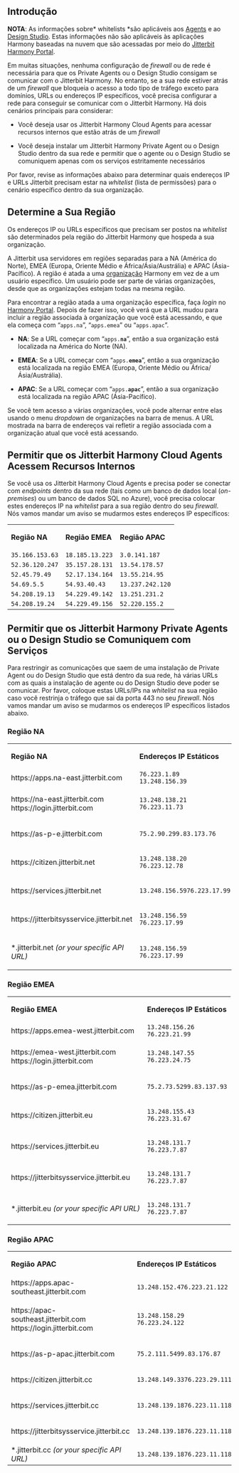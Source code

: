 [//]: # (Informações Sobre *Whitelists*)
[//]: # (This is a translation of Version 39, published on August 31, 2021.)

## Introdução

<div
class="confluence-information-macro confluence-information-macro-information conf-macro output-block"
hasbody="true" macro-name="info">

<span
class="aui-icon aui-icon-small aui-iconfont-info confluence-information-macro-icon">
</span>

<div class="confluence-information-macro-body">

**NOTA**: As informações sobre* whitelists *são aplicáveis aos
[Agents](https://success.jitterbit.com/display/DOC/Agent?showLanguage=pt_BR) e ao [Design Studio](https://success.jitterbit.com/display/DOC/Design+Studio?showLanguage=pt_BR). Estas informações não são
aplicáveis às aplicações Harmony baseadas na nuvem que são acessadas por
meio do [Jitterbit Harmony Portal](https://success.jitterbit.com/display/DOC/Jitterbit+Harmony+Portal?showLanguage=pt_BR).

</div>

</div>

Em muitas situações, nenhuma configuração de *firewall* ou de rede é
necessária para que os Private Agents ou o Design Studio consigam se
comunicar com o Jitterbit Harmony. No entanto, se a sua rede estiver
atrás de um *firewall* que bloqueia o acesso a todo tipo de tráfego
exceto para domínios, URLs ou endereços IP específicos, você precisa
configurar a rede para conseguir se comunicar com o Jitterbit Harmony.
Há dois cenários principais para considerar:

-   Você deseja usar os Jitterbit Harmony Cloud Agents para acessar
    recursos internos que estão atrás de um *firewall*

-   Você deseja instalar um Jitterbit Harmony Private Agent ou o Design
    Studio dentro da sua rede e permitir que o agente ou o Design
    Studio se comuniquem apenas com os serviços estritamente
    necessários

Por favor, revise as informações abaixo para determinar quais endereços
IP e URLs Jitterbit precisam estar na *whitelist* (lista de permissões)
para o cenário específico dentro da sua organização.


## Determine a Sua Região

Os endereços IP ou URLs específicos que precisam ser postos na
*whitelist* são determinados pela região do Jitterbit Harmony que
hospeda a sua organização.

A Jitterbit usa servidores em regiões separadas para a NA (América do
Norte), EMEA (Europa, Oriente Médio e África/Ásia/Austrália) e APAC
(Ásia-Pacífico). A região é atada a uma [organização](https://success.jitterbit.com/display/DOC/Organizations?showLanguage=pt_BR) Harmony em
vez de a um usuário específico. Um usuário pode ser parte de várias
organizações, desde que as organizações estejam todas na mesma região.

Para encontrar a região atada a uma organização específica, faça *login*
no <a href="https://login.jitterbit.com/" class="external-link"
rel="nofollow">Harmony Portal</a>. Depois de fazer isso, você verá que a URL
mudou para incluir a região associada à organização que você está
acessando, e que ela começa com “`apps.na`”, “`apps.emea`” ou “`apps.apac`”.

-   **NA**: Se a URL começar com “`apps.`**`na`**”, então a sua organização
    está localizada na América do Norte (NA).

-   **EMEA**: Se a URL começar com “`apps.`**`emea`**”, então a sua
    organização está localizada na região EMEA (Europa, Oriente Médio
    ou África/Ásia/Austrália).

-   **APAC**: Se a URL começar com “`apps.`**`apac`**”, então a sua
    organização está localizada na região APAC (Ásia-Pacífico).

Se você tem acesso a várias organizações, você pode alternar entre elas
usando o menu *dropdown* de organizações na barra de menus. A URL
mostrada na barra de endereços vai refletir a região associada com a
organização atual que você está acessando.


## Permitir que os Jitterbit Harmony Cloud Agents Acessem Recursos Internos

Se você usa os Jitterbit Harmony Cloud Agents e precisa poder se
conectar com *endpoints* dentro da sua rede (tais como um banco de dados
local (*on-premises*) ou um banco de dados SQL no Azure), você precisa
colocar estes endereços IP na *whitelist* para a sua região dentro do
seu *firewall*. Nós vamos mandar um aviso se mudarmos estes endereços IP
específicos:

<div class="table-wrap">

<table class="wrapped confluenceTable">
<tbody>
<tr class="odd">
<td class="highlight-grey confluenceTd"
data-highlight-colour="grey"><p><strong>Região NA</strong></p></td>
<td class="highlight-grey confluenceTd"
data-highlight-colour="grey"><p><strong>Região EMEA</strong></p></td>
<td class="highlight-grey confluenceTd"
data-highlight-colour="grey"><p><strong>Região APAC</strong></p></td>
</tr>
<tr>
<td class="confluenceTd"><code>35.166.153.63</code><br />
<td class="confluenceTd"><code>18.185.13.223</code><br />
<td class="confluenceTd"><code>3.0.141.187</code><br />
</tr>
<tr>
<td class="confluenceTd"><code>52.36.120.247</code><br />
<td class="confluenceTd"><code>35.157.28.131</code><br />
<td class="confluenceTd"><code>13.54.178.57</code><br />
</tr>
<tr>
<td class="confluenceTd"><code>52.45.79.49</code><br />
<td class="confluenceTd"><code>52.17.134.164</code><br />
<td class="confluenceTd"><code>13.55.214.95</code><br />
</tr>
<tr>
<td class="confluenceTd"><code>54.69.5.5</code><br />
<td class="confluenceTd"><code>54.93.40.43</code><br />
<td class="confluenceTd"><code>13.237.242.120</code><br />
</tr>
<tr>
<td class="confluenceTd"><code>54.208.19.13</code><br />
<td class="confluenceTd"><code>54.229.49.142</code><br />
<td class="confluenceTd"><code>13.251.231.2</code><br />
</tr>
<tr>
<td class="confluenceTd"><code>54.208.19.24</code><br />
<td class="confluenceTd"><code>54.229.49.156</code><br />
<td class="confluenceTd"><code>52.220.155.2</code><br />
</tr>
</tbody>
</table>

</div>


## <span id="WhitelistInformation-static-ips" class="confluence-anchor-link conf-macro output-inline" hasbody="false" macro-name="anchor"> </span>Permitir que os Jitterbit Harmony Private Agents ou o Design Studio se Comuniquem com Serviços

Para restringir as comunicações que saem de uma instalação de Private
Agent ou do Design Studio que está dentro da sua rede, há várias URLs
com as quais a instalação de agente ou do Design Studio deve poder se
comunicar. Por favor, coloque estas URLs/IPs na *whitelist* na sua
região caso você restrinja o tráfego que sai da porta 443 no seu
*firewall*. Nós vamos mandar um aviso se mudarmos os endereços IP
específicos listados abaixo.

### Região NA

<div class="table-wrap">

<table class="wrapped confluenceTable">
<tbody>
<tr class="odd">
<td class="highlight-grey confluenceTd"
data-highlight-colour="grey"><p><strong>Região NA</strong></p></td>
<td class="highlight-grey confluenceTd"
data-highlight-colour="grey"><p><strong>Endereços IP Estáticos</strong></p></td>
</tr>
<tr class="even">
<td class="confluenceTd"><span class="nolink"><span
class="nolink">https://apps.na-east.jitterbit.com</span></span></td>
<td class="confluenceTd"><code>76.223.1.89</code><br />
<code>13.248.156.39</code></td>
</tr>
<tr class="odd">
<td class="confluenceTd"><p><span
class="nolink">https://na-east.jitterbit.com<br />
<span class="nolink">https://login.jitterbit.com</span><br />
</span></p></td>
<td class="confluenceTd"><p><code>13.248.138.21</code><br />
<code>76.223.11.73</code></p></td>
</tr>
<tr class="even">
<td class="confluenceTd"><p><span
class="nolink">https://as-p-e.jitterbit.com</span></p></td>
<td
class="confluenceTd"><p><code>75.2.90.2</code><code>99.83.173.76</code></p></td>
</tr>
<tr class="odd">
<td class="confluenceTd"><p><span
class="nolink">https://citizen.jitterbit.net</span></p></td>
<td class="confluenceTd"><p><code>13.248.138.20</code><br />
<code>76.223.12.78</code></p></td>
</tr>
<tr class="even">
<td class="confluenceTd"><p><span
class="nolink">https://services.jitterbit.net</span></p></td>
<td
class="confluenceTd"><p><code>13.248.156.5976.223.17.99</code></p></td>
</tr>
<tr class="odd">
<td class="confluenceTd"><p><span
class="nolink">https://jitterbitsysservice.jitterbit.net</span></p></td>
<td class="confluenceTd"><p><code>13.248.156.59</code><br />
<code>76.223.17.99</code></p></td>
</tr>
<tr class="even">
<td class="confluenceTd"><p>*.jitterbit.net <em>(or your specific API
URL)</em></p></td>
<td class="confluenceTd"><p><code>13.248.156.59</code><br />
<code>76.223.17.99</code></p></td>
</tr>
</tbody>
</table>

</div>

### Região EMEA

<div class="table-wrap">

<table class="wrapped confluenceTable">
<tbody>
<tr class="odd">
<td class="highlight-grey confluenceTd"
data-highlight-colour="grey"><p><strong>Região EMEA</strong></p></td>
<td class="highlight-grey confluenceTd"
data-highlight-colour="grey"><p><strong>Endereços IP Estáticos</strong></p></td>
</tr>
<tr class="even">
<td class="confluenceTd"><span
class="nolink">https://apps.emea-west.jitterbit.com</span></td>
<td class="confluenceTd"><code>13.248.156.26</code><br />
<code>76.223.21.99</code></td>
</tr>
<tr class="odd">
<td class="confluenceTd"><p><span
class="nolink">https://emea-west.jitterbit.com<br />
<span class="nolink">https://login.jitterbit.com</span><br />
</span></p></td>
<td class="confluenceTd"><p><code>13.248.147.55</code><br />
<code>76.223.24.75</code></p></td>
</tr>
<tr class="even">
<td class="confluenceTd"><p><span
class="nolink">https://as-p-emea.jitterbit.com</span></p></td>
<td class="confluenceTd"><p><code>75.2.73.5299.83.137.93</code></p></td>
</tr>
<tr class="odd">
<td class="confluenceTd"><p><span class="nolink"><span
class="nolink">https://citizen.jitterbit.eu</span></span></p></td>
<td class="confluenceTd"><p><code>13.248.155.43</code><br />
<code>76.223.31.67</code></p></td>
</tr>
<tr class="even">
<td class="confluenceTd"><p><span
class="nolink">https://services.jitterbit.eu</span></p></td>
<td class="confluenceTd"><p><code>13.248.131.7</code><br />
<code>76.223.7.87</code></p></td>
</tr>
<tr class="odd">
<td class="confluenceTd"><p><span
class="nolink">https://jitterbitsysservice.jitterbit.eu</span></p></td>
<td class="confluenceTd"><p><code>13.248.131.7</code><br />
<code>76.223.7.87</code></p></td>
</tr>
<tr class="even">
<td class="confluenceTd">*.jitterbit.eu <em>(or your specific API
URL)</em></td>
<td class="confluenceTd"><p><code>13.248.131.7</code><br />
<code>76.223.7.87</code></p></td>
</tr>
</tbody>
</table>

</div>

### Região APAC

<div class="table-wrap">

<table class="wrapped confluenceTable">
<tbody>
<tr class="odd">
<td class="highlight-grey confluenceTd"
data-highlight-colour="grey"><p><strong>Região APAC</strong></p></td>
<td class="highlight-grey confluenceTd"
data-highlight-colour="grey"><p><strong>Endereços IP Estáticos</strong></p></td>
</tr>
<tr class="even">
<td class="confluenceTd"><span class="nolink"><span
class="nolink">https://apps.apac-southeast.jitterbit.com</span></span></td>
<td class="confluenceTd"><code>13.248.152.476.223.21.122</code></td>
</tr>
<tr class="odd">
<td class="confluenceTd"><p><span class="nolink"><span
class="nolink">https://apac-southeast.jitterbit.com<br />
<span class="nolink">https://login.jitterbit.com</span><br />
</span></span></p></td>
<td class="confluenceTd"><p><code>13.248.158.29</code><br />
<code>76.223.24.122</code></p></td>
</tr>
<tr class="even">
<td class="confluenceTd"><p><span class="nolink"><span
class="nolink">https://as-p-apac.jitterbit.com</span></span></p></td>
<td
class="confluenceTd"><p><code>75.2.111.5499.83.176.87</code></p></td>
</tr>
<tr class="odd">
<td class="confluenceTd"><p><span class="nolink"><span
class="nolink">https://citizen.jitterbit.cc</span></span></p></td>
<td
class="confluenceTd"><p><code>13.248.149.3376.223.29.111</code></p></td>
</tr>
<tr class="even">
<td class="confluenceTd"><p><span class="nolink"><span
class="nolink">https://services.jitterbit.cc</span></span></p></td>
<td
class="confluenceTd"><p><code>13.248.139.1876.223.11.118</code></p></td>
</tr>
<tr class="odd">
<td class="confluenceTd"><p><span class="nolink"><span
class="nolink">https://jitterbitsysservice.jitterbit.cc</span></span></p></td>
<td
class="confluenceTd"><p><code>13.248.139.1876.223.11.118</code></p></td>
</tr>
<tr class="even">
<td class="confluenceTd">*.jitterbit.cc <em>(or your specific API
URL)</em></td>
<td class="confluenceTd"><code>13.248.139.1876.223.11.118</code></td>
</tr>
</tbody>
</table>

</div>
